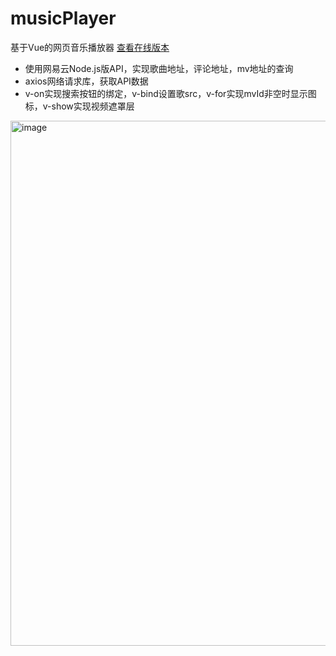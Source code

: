 # musicPlayer 
基于Vue的网页音乐播放器 [查看在线版本](https://kevinandrewdong.github.io/musicPlayer/)
- 使用网易云Node.js版API，实现歌曲地址，评论地址，mv地址的查询
- axios网络请求库，获取API数据
- v-on实现搜索按钮的绑定，v-bind设置歌src，v-for实现mvId非空时显示图标，v-show实现视频遮罩层
<img width="840" alt="image" src="https://user-images.githubusercontent.com/20911103/158237658-a3f39a4a-a639-49e6-bfbc-1b776a839df2.png">
